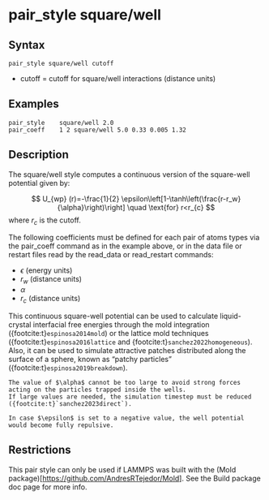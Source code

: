 # pair_style square/well

## Syntax
```
pair_style square/well cutoff
```

- cutoff = cutoff for square/well interactions (distance units)

## Examples
```
pair_style    square/well 2.0 
pair_coeff    1 2 square/well 5.0 0.33 0.005 1.32
```

## Description

The square/well style computes a continuous version of the square-well potential given by:

$$
	U_{wp} (r)=-\frac{1}{2} \epsilon\left[1-\tanh\left(\frac{r-r_w}{\alpha}\right)\right]   \quad \text{for} r<r_{c}
$$
where $r_{c}$ is the cutoff.

The following coefficients must be defined for each pair of atoms types via the pair_coeff command as in the example above, or in the data file or restart files read by the read_data or read_restart commands:

-  $\epsilon$ (energy units)
-  $r_{w}$ (distance units)
-  $\alpha$
-  $r_{c}$ (distance units)

This continuous square-well potential can be used to calculate liquid-crystal interfacial free energies through the mold integration ({footcite:t}`espinosa2014mold`) or the lattice mold techniques ({footcite:t}`espinosa2016lattice` and {footcite:t}`sanchez2022homogeneous`). Also, it can be used to simulate attractive patches distributed along the surface of a sphere, known as “patchy particles” ({footcite:t}`espinosa2019breakdown`).


````{warning}
The value of $\alpha$ cannot be too large to avoid strong forces acting on the particles trapped inside the wells.
If large values are needed, the simulation timestep must be reduced ({footcite:t}`sanchez2023direct`).
````

````{note}
In case $\epsilon$ is set to a negative value, the well potential would become fully repulsive.
````

## Restrictions

This pair style can only be used if LAMMPS was built with the (Mold package)[https://github.com/AndresRTejedor/Mold]. See the Build package doc page for more info.


```{footbibliography}

```
